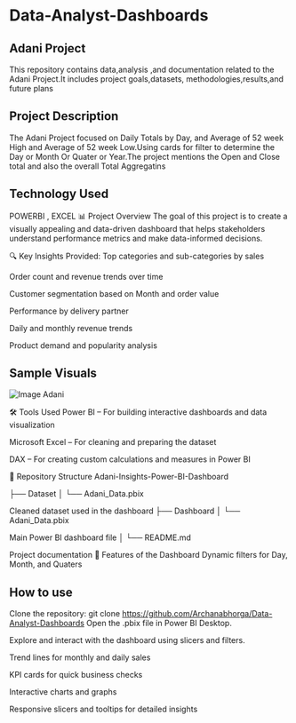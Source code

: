 # Data-Analyst-Dashboards
## Adani Project 

This repository contains data,analysis ,and documentation related to the Adani Project.It includes project goals,datasets, methodologies,results,and future plans 

## Project Description 
 
The Adani Project focused on Daily Totals by Day, and Average of 52 week High and Average of 52 week Low.Using cards for filter to determine the Day or Month Or Quater or Year.The project mentions the Open and Close total and also the overall Total Aggregatins 

## Technology Used 
 
 POWERBI ,
 EXCEL
📊 Project Overview
The goal of this project is to create a visually appealing and data-driven dashboard that helps stakeholders understand performance metrics and make data-informed decisions.

🔍 Key Insights Provided:
Top categories and sub-categories by sales

Order count and revenue trends over time

Customer segmentation based on Month  and order value

Performance by delivery partner

Daily and monthly revenue trends

Product demand and popularity analysis
## Sample Visuals 
![Image Adani ](https://github.com/user-attachments/assets/7e4490da-4d11-47fe-a058-a2fa3fd7ee2b)


🛠️ Tools Used
Power BI – For building interactive dashboards and data visualization

Microsoft Excel – For cleaning and preparing the dataset

DAX – For creating custom calculations and measures in Power BI

📂 Repository Structure
Adani-Insights-Power-BI-Dashboard

├── Dataset │ └── Adani_Data.pbix

Cleaned dataset used in the dashboard
├── Dashboard │ └── Adani_Data.pbix

Main Power BI dashboard file
│ └── README.md

Project documentation
📌 Features of the Dashboard
Dynamic filters for Day, Month, and Quaters
## How to use 
Clone the repository: git clone https://github.com/Archanabhorga/Data-Analyst-Dashboards Open the .pbix file in Power BI Desktop.

Explore and interact with the dashboard using slicers and filters.

Trend lines for monthly and daily sales

KPI cards for quick business checks

Interactive charts and graphs

Responsive slicers and tooltips for detailed insights

